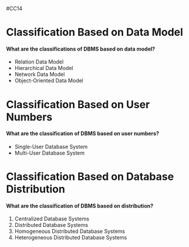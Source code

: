 #CC14 
# Classification Based on Data Model
#### What are the classifications of DBMS based on data model?
- Relation Data Model
- Hierarchical Data Model
- Network Data Model
- Object-Oriented Data Model

# Classification Based on User Numbers
#### What are the classification of DBMS based on user numbers?
- Single-User Database System
- Multi-User Database System

# Classification Based on Database Distribution
#### What are the classification of DBMS based on distribution?
1. Centralized Database Systems
2. Distributed Database Systems
3. Homogeneous Distributed Database Systems
4. Heterogeneous Distributed Database Systems
